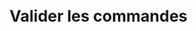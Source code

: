 ---
title: Valider les commandes
layout: layouts/fr/page-administrator.njk
order: 3
tags:
 - administratorFr
---